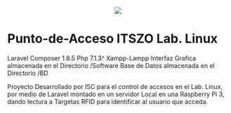 <p align="center"><img src="https://laravel.com/assets/img/components/logo-laravel.svg"></p>


# Punto-de-Acceso ITSZO Lab. Linux
Laravel
Composer 1.8.5
Php 7.1.3^
Xampp-Lampp
Interfaz Grafica almacenada en el Directorio /Software
Base de Datos almacenada en el Directorio /BD


Proyecto Desarrollado por ISC para el control de accesos en el Lab. Linux, por medio de Laravel montado en un servidor Local en una Raspberry Pi 3, dando lectura a Targetas RFID para identificar al usuario que acceda.
